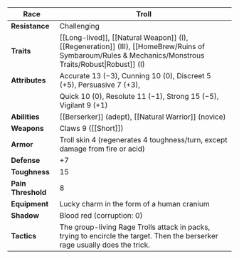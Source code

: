 
| **Race**           | Troll                                                                                                                                                 |
| ------------------ | ----------------------------------------------------------------------------------------------------------------------------------------------------- |
| **Resistance**     | Challenging                                                                                                                                           |
| **Traits**         | [[Long-lived]], [[Natural Weapon]] (I), [[Regeneration]] (III), [[HomeBrew/Ruins of Symbaroum/Rules & Mechanics/Monstrous Traits/Robust\|Robust]] (I) |
| **Attributes**     | Accurate 13 (−3), Cunning 10 (0), Discreet 5 (+5), Persuasive 7 (+3),                                                                                 |
|                    | Quick 10 (0), Resolute 11 (−1), Strong 15 (−5), Vigilant 9 (+1)                                                                                       |
| **Abilities**      | [[Berserker]] (adept), [[Natural Warrior]] (novice)                                                                                                   |
| **Weapons**        | Claws 9 ([[Short]])                                                                                                                                   |
| **Armor**          | Troll skin 4 (regenerates 4 toughness/turn, except damage from fire or acid)                                                                          |
| **Defense**        | +7                                                                                                                                                    |
| **Toughness**      | 15                                                                                                                                                    |
| **Pain Threshold** | 8                                                                                                                                                     |
| **Equipment**      | Lucky charm in the form of a human cranium                                                                                                            |
| **Shadow**         | Blood red (corruption: 0)                                                                                                                             |
| **Tactics**        | The group-living Rage Trolls attack in packs, trying to encircle the target. Then the berserker rage usually does the trick.                          |